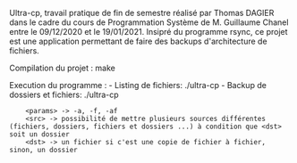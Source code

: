 Ultra-cp, travail pratique de fin de semestre réalisé par Thomas DAGIER dans le cadre du cours de Programmation Système de M. Guillaume Chanel entre le 09/12/2020 et le 19/01/2021.
Insipré du programme rsync, ce projet est une application permettant de faire des backups d'architecture de fichiers.

Compilation du projet : 
     make 

Execution du programme :
    - Listing de fichiers:
        ./ultra-cp <src>
    - Backup de dossiers et fichiers:
        ./ultra-cp <params> <src> <dst>
        
        <params> -> -a, -f, -af
        <src> -> possibilité de mettre plusieurs sources différentes (fichiers, dossiers, fichiers et dossiers ...) à condition que <dst> soit un dossier
        <dst> -> un fichier si c'est une copie de fichier à fichier, sinon, un dossier